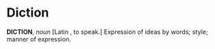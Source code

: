 # Diction

**DICTION**, _noun_ \[Latin , to speak.\] Expression of ideas by words; style; manner of expression.